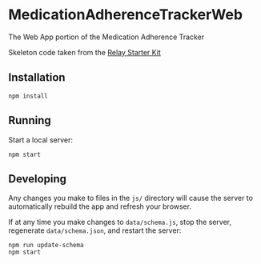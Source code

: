 # MedicationAdherenceTrackerWeb
The Web App portion of the Medication Adherence Tracker

Skeleton code taken from the [Relay Starter Kit](https://github.com/relayjs/relay-starter-kit)

## Installation

```
npm install
```

## Running

Start a local server:

```
npm start
```

## Developing

Any changes you make to files in the `js/` directory will cause the server to
automatically rebuild the app and refresh your browser.

If at any time you make changes to `data/schema.js`, stop the server,
regenerate `data/schema.json`, and restart the server:

```
npm run update-schema
npm start
```
